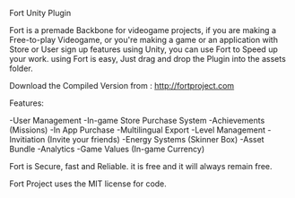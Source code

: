  Fort Unity Plugin 

Fort is a premade Backbone for videogame projects, if you are making a Free-to-play Videogame, or you're making a game or an application with Store or User sign up features using Unity, you can use Fort to Speed up your work. 
using Fort is easy, Just drag and drop the Plugin into the assets folder. 

Download the Compiled Version from : http://fortproject.com

Features:

-User Management
-In-game Store Purchase System
-Achievements (Missions)
-In App Purchase
-Multilingual Export 
-Level Management
-Invitiation (Invite your friends)
-Energy Systems (Skinner Box) 
-Asset Bundle
-Analytics
-Game Values (In-game Currency)

Fort is Secure, fast and Reliable. it is free and it will always remain free. 


Fort Project uses the MIT license for code.
